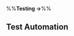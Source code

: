 <link rel="stylesheet" href="{{baseUrl}}/css/textbook.css">

<div class="website-content">

%%**Testing &rarr;**%%

## Test Automation

<div id="main">

<include src="what/embed.md" />
<include src="testingTextUis/embed.md" />
<include src="usingTestDrivers/embed.md" />
<include src="tools/embed.md" />
<include src="testingGuis/embed.md" />

</div>

</div>
